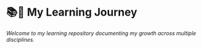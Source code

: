 # 📚🌱 My Learning Journey

*Welcome to my learning repository documenting my growth across multiple disciplines.*
